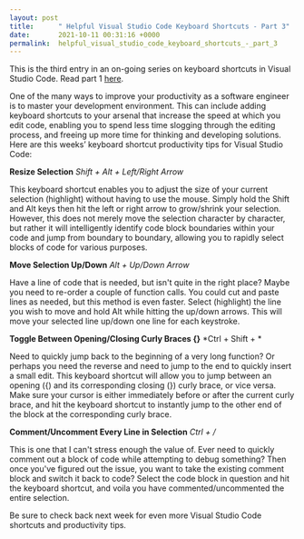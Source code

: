 ```yaml
---
layout: post
title:      " Helpful Visual Studio Code Keyboard Shortcuts - Part 3"
date:       2021-10-11 00:31:16 +0000
permalink:  helpful_visual_studio_code_keyboard_shortcuts_-_part_3
---
```



This is the third entry in an on-going series on keyboard shortcuts in Visual Studio Code. Read part 1 [here](https://kjoos22.github.io/helpful_visual_studio_code_keyboard_shortcuts_-_part_1).

One of the many ways to improve your productivity as a software engineer is to master your development environment. This can include adding keyboard shortcuts to your arsenal that increase the speed at which you edit code, enabling you to spend less time slogging through the editing process, and freeing up more time for thinking and developing solutions. Here are this weeks’ keyboard shortcut productivity tips for Visual Studio Code:

**Resize Selection**
*Shift + Alt + Left/Right Arrow*

This keyboard shortcut enables you to adjust the size of your current selection (highlight) without having to use the mouse. Simply hold the Shift and Alt keys then hit the left or right arrow to grow/shrink your selection. However, this does not merely move the selection character by character, but rather it will intelligently identify code block boundaries within your code and jump from boundary to boundary, allowing you to rapidly select blocks of code for various purposes.

**Move Selection Up/Down**
*Alt + Up/Down Arrow*

Have a line of code that is needed, but isn't quite in the right place? Maybe you need to re-order a couple of function calls. You could cut and paste lines as needed, but this method is even faster. Select (highlight) the line you wish to move and hold Alt while hitting the up/down arrows. This will move your selected line up/down one line for each keystroke. 

**Toggle Between Opening/Closing Curly Braces {}**
*Ctrl + Shift + \*

Need to quickly jump back to the beginning of a very long function? Or perhaps you need the reverse and need to jump to the end to quickly insert a small edit. This keyboard shortcut will allow you to jump between an opening ({) and its corresponding closing (}) curly brace, or vice versa. Make sure your cursor is either immediately before or after the current curly brace, and hit the keyboard shortcut to instantly jump to the other end of the block at the corresponding curly brace.

**Comment/Uncomment Every Line in Selection**
*Ctrl + /*

This is one that I can't stress enough the value of. Ever need to quickly comment out a block of code while attempting to debug something? Then once you've figured out the issue, you want to take the existing comment block and switch it back to code? Select the code block in question and hit the keyboard shortcut, and voila you have commented/uncommented the entire selection.

Be sure to check back next week for even more Visual Studio Code shortcuts and productivity tips.

